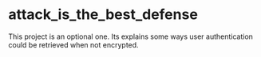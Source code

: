# attack_is_the_best_defense
This project is an optional one. Its explains some ways user authentication
could be retrieved when not encrypted.
